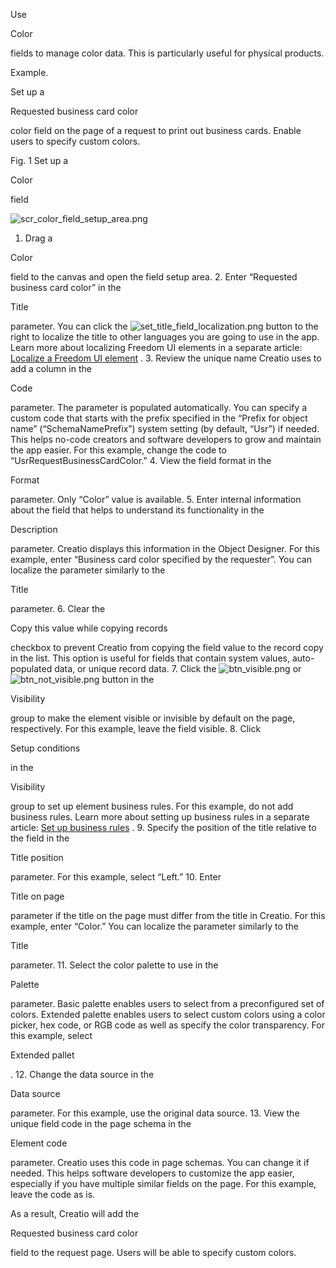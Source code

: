 


 Use
 
 Color
 
 fields to manage color data. This is particularly useful for physical products.
 





 Example.
 
 Set up a
 
 Requested business card color
 
 color field on the page of a request to print out business cards. Enable users to specify custom colors.
 





 Fig. 1 Set up a
 
 Color
 
 field
 

![scr_color_field_setup_area.png](/docs/sites/en/files/images/NoCodePlatform/element_setup_examples/scr_color_field_setup_area.png)


1. Drag a
 
 Color
 
 field to the canvas and open the field setup area.
2. Enter “Requested business card color” in the
 
 Title
 
 parameter. You can click the
 ![set_title_field_localization.png](/docs/sites/en/files/images/NoCodePlatform/element_setup_examples/set_title_field_localization.png)
 button to the right to localize the title to other languages you are going to use in the app. Learn more about localizing Freedom UI elements in a separate article:
 [Localize a Freedom UI element](https://academy.creatio.com/documents?id=2441) 
 .
3. Review the unique name Creatio uses to add a column in the
 
 Code
 
 parameter. The parameter is populated automatically. You can specify a custom code that starts with the prefix specified in the “Prefix for object name” (“SchemaNamePrefix”) system setting (by default, “Usr”) if needed. This helps no-code creators and software developers to grow and maintain the app easier. For this example, change the code to “UsrRequestBusinessCardColor.”
4. View the field format in the
 
 Format
 
 parameter. Only “Color” value is available.
5. Enter internal information about the field that helps to understand its functionality in the
 
 Description
 
 parameter. Creatio displays this information in the Object Designer. For this example, enter “Business card color specified by the requester”. You can localize the parameter similarly to the
 
 Title
 
 parameter.
6. Clear the
 
 Copy this value while copying records
 
 checkbox to prevent Creatio from copying the field value to the record copy in the list. This option is useful for fields that contain system values, auto-populated data, or unique record data.
7. Click the
 ![btn_visible.png](/docs/sites/en/files/images/NoCodePlatform/element_setup_examples/btn_visible.png)
 or
 ![btn_not_visible.png](/docs/sites/en/files/images/NoCodePlatform/element_setup_examples/btn_not_visible.png)
 button in the
 
 Visibility
 
 group to make the element visible or invisible by default on the page, respectively. For this example, leave the field visible.
8. Click
 
 Setup conditions
 
 in the
 
 Visibility
 
 group to set up element business rules. For this example, do not add business rules. Learn more about setting up business rules in a separate article:
 [Set up business rules](https://academy.creatio.com/documents?id=2409) 
 .
9. Specify the position of the title relative to the field in the
 
 Title position
 
 parameter. For this example, select “Left.”
10. Enter
 
 Title on page
 
 parameter if the title on the page must differ from the title in Creatio. For this example, enter “Color.” You can localize the parameter similarly to the
 
 Title
 
 parameter.
11. Select the color palette to use in the
 
 Palette
 
 parameter. Basic palette enables users to select from a preconfigured set of colors. Extended palette enables users to select custom colors using a color picker, hex code, or RGB code as well as specify the color transparency. For this example, select
 
 Extended pallet
 
 .
12. Change the data source in the
 
 Data source
 
 parameter. For this example, use the original data source.
13. View the unique field code in the page schema in the
 
 Element code
 
 parameter. Creatio uses this code in page schemas. You can change it if needed. This helps software developers to customize the app easier, especially if you have multiple similar fields on the page. For this example, leave the code as is.



 As a result, Creatio will add the
 
 Requested business card color
 
 field to the request page. Users will be able to specify custom colors.
 




